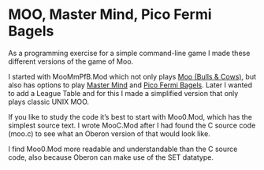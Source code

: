 # MOO, Master Mind, Pico Fermi Bagels

As a programming exercise for a simple command-line game I made these different versions of the game of Moo.

I started with MooMmPfB.Mod which not only plays [Moo (Bulls & Cows)](https://en.wikipedia.org/wiki/Bulls_and_Cows), but also has options to play [Master Mind](https://en.wikipedia.org/wiki/Mastermind_(board_game)) and [Pico Fermi Bagels](https://everything2.com/title/Pico+Fermi+Bagels).
Later I wanted to add a League Table and for this I made a simplified version that only plays classic UNIX MOO.

If you like to study the code it’s best to start with Moo0.Mod, which has the simplest source text.
I wrote MooC.Mod after I had found the C&nbsp;source code (moo.c) to see what an Oberon version of that would look like.

I find Moo0.Mod more readable and understandable than the C&nbsp;source code, also because Oberon can make use of the SET datatype.
